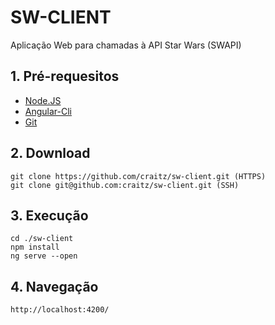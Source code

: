 # SW-CLIENT
Aplicação Web para chamadas à API Star Wars (SWAPI)

## 1. Pré-requesitos
* [Node.JS](https://nodejs.org/)
* [Angular-Cli](https://angular.io)
* [Git](https://git-scm.com/downloads)

## 2. Download
    git clone https://github.com/craitz/sw-client.git (HTTPS)
    git clone git@github.com:craitz/sw-client.git (SSH)

## 3. Execução
    cd ./sw-client
    npm install
    ng serve --open

## 4. Navegação
    http://localhost:4200/
  
